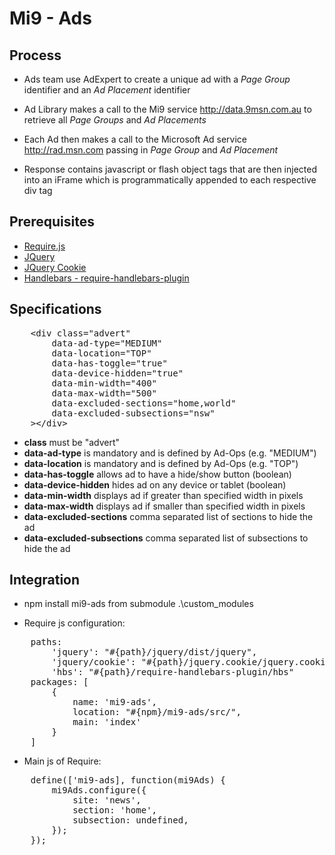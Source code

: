 # Mi9 - Ads

## Process

* Ads team use AdExpert to create a unique ad with a *Page Group* identifier and an *Ad Placement* identifier

* Ad Library makes a call to the Mi9 service http://data.9msn.com.au to retrieve all *Page Groups* and *Ad Placements*

* Each Ad then makes a call to the Microsoft Ad service http://rad.msn.com passing in *Page Group* and *Ad Placement*

* Response contains javascript or flash object tags that are then injected into an iFrame which is programmatically appended to each respective div tag

## Prerequisites

- [Require.js](http://requirejs.org/)
- [JQuery](http://jquery.com/download/)
- [JQuery Cookie](http://plugins.jquery.com/cookie/)
- [Handlebars - require-handlebars-plugin](https://github.com/SlexAxton/require-handlebars-plugin)

## Specifications

<pre>
    &lt;div class="advert" 
        data-ad-type="MEDIUM" 
        data-location="TOP"
        data-has-toggle="true"
        data-device-hidden="true" 
        data-min-width="400" 
        data-max-width="500" 
        data-excluded-sections="home,world"
        data-excluded-subsections="nsw"
    &gt;&lt;/div&gt;
</pre>

* **class** must be "advert"
* **data-ad-type** is mandatory and is defined by Ad-Ops (e.g. "MEDIUM")
* **data-location** is mandatory and is defined by Ad-Ops (e.g. "TOP")
* **data-has-toggle** allows ad to have a hide/show button (boolean)
* **data-device-hidden** hides ad on any device or tablet (boolean)
* **data-min-width** displays ad if greater than specified width in pixels
* **data-max-width** displays ad if smaller than specified width in pixels
* **data-excluded-sections** comma separated list of sections to hide the ad
* **data-excluded-subsections** comma separated list of subsections to hide the ad

## Integration

* npm install mi9-ads from submodule .\custom_modules

* Require js configuration:

<pre>
    paths:
        'jquery': "#{path}/jquery/dist/jquery",
        'jquery/cookie': "#{path}/jquery.cookie/jquery.cookie",
        'hbs': "#{path}/require-handlebars-plugin/hbs"
    packages: [
        {
            name: 'mi9-ads',
            location: "#{npm}/mi9-ads/src/",
            main: 'index'
        }
    ]
</pre>

* Main js of Require:

<pre>
    define(['mi9-ads], function(mi9Ads) {
        mi9Ads.configure({
            site: 'news',
            section: 'home',
            subsection: undefined,
        });
    }); 
</pre>
